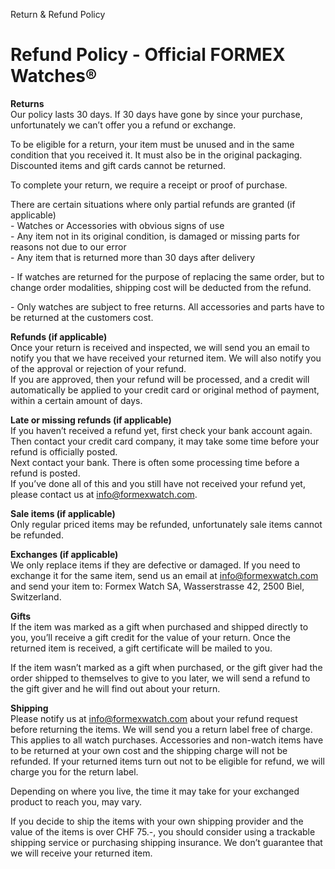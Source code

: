 Return & Refund Policy

# Refund Policy - Official FORMEX Watches®
  

**Returns**   
Our policy lasts 30 days. If 30 days have gone by since your purchase, unfortunately we can’t offer you a refund or exchange. 

To be eligible for a return, your item must be unused and in the same condition that you received it. It must also be in the original packaging. Discounted items and gift cards cannot be returned. 

To complete your return, we require a receipt or proof of purchase. 

There are certain situations where only partial refunds are granted (if applicable)   
\- Watches or Accessories with obvious signs of use   
\- Any item not in its original condition, is damaged or missing parts for reasons not due to our error   
\- Any item that is returned more than 30 days after delivery 

\- If watches are returned for the purpose of replacing the same order, but to change order modalities, shipping cost will be deducted from the refund.

\- Only watches are subject to free returns. All accessories and parts have to be returned at the customers cost. 

**Refunds (if applicable)**   
Once your return is received and inspected, we will send you an email to notify you that we have received your returned item. We will also notify you of the approval or rejection of your refund.   
If you are approved, then your refund will be processed, and a credit will automatically be applied to your credit card or original method of payment, within a certain amount of days. 

**Late or missing refunds (if applicable)**   
If you haven’t received a refund yet, first check your bank account again.   
Then contact your credit card company, it may take some time before your refund is officially posted.   
Next contact your bank. There is often some processing time before a refund is posted.   
If you’ve done all of this and you still have not received your refund yet, please contact us at info@formexwatch.com. 

**Sale items (if applicable)**   
Only regular priced items may be refunded, unfortunately sale items cannot be refunded. 

**Exchanges (if applicable)**   
We only replace items if they are defective or damaged. If you need to exchange it for the same item, send us an email at info@formexwatch.com and send your item to: Formex Watch SA, Wasserstrasse 42, 2500 Biel, Switzerland. 

**Gifts**   
If the item was marked as a gift when purchased and shipped directly to you, you’ll receive a gift credit for the value of your return. Once the returned item is received, a gift certificate will be mailed to you. 

If the item wasn’t marked as a gift when purchased, or the gift giver had the order shipped to themselves to give to you later, we will send a refund to the gift giver and he will find out about your return. 

**Shipping**   
Please notify us at info@formexwatch.com about your refund request before returning the items. We will send you a return label free of charge. This applies to all watch purchases. Accessories and non-watch items have to be returned at your own cost and the shipping charge will not be refunded. If your returned items turn out not to be eligible for refund, we will charge you for the return label. 

Depending on where you live, the time it may take for your exchanged product to reach you, may vary. 

If you decide to ship the items with your own shipping provider and the value of the items is over CHF 75.-, you should consider using a trackable shipping service or purchasing shipping insurance. We don’t guarantee that we will receive your returned item.
